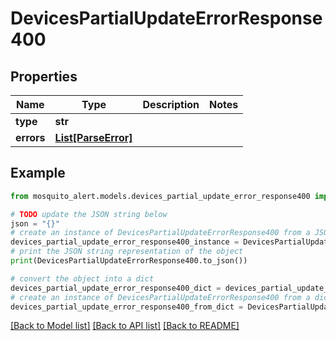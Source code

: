 # DevicesPartialUpdateErrorResponse400


## Properties

Name | Type | Description | Notes
------------ | ------------- | ------------- | -------------
**type** | **str** |  | 
**errors** | [**List[ParseError]**](ParseError.md) |  | 

## Example

```python
from mosquito_alert.models.devices_partial_update_error_response400 import DevicesPartialUpdateErrorResponse400

# TODO update the JSON string below
json = "{}"
# create an instance of DevicesPartialUpdateErrorResponse400 from a JSON string
devices_partial_update_error_response400_instance = DevicesPartialUpdateErrorResponse400.from_json(json)
# print the JSON string representation of the object
print(DevicesPartialUpdateErrorResponse400.to_json())

# convert the object into a dict
devices_partial_update_error_response400_dict = devices_partial_update_error_response400_instance.to_dict()
# create an instance of DevicesPartialUpdateErrorResponse400 from a dict
devices_partial_update_error_response400_from_dict = DevicesPartialUpdateErrorResponse400.from_dict(devices_partial_update_error_response400_dict)
```
[[Back to Model list]](../README.md#documentation-for-models) [[Back to API list]](../README.md#documentation-for-api-endpoints) [[Back to README]](../README.md)


